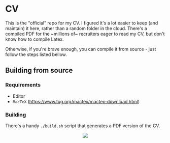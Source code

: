 # CV
This is the "official" repo for my CV. I figured it's a lot easier to keep (and maintain) it here, rather than a random folder in the cloud. There's a compiled PDF for the ~millions of~ recruiters eager to read my CV, but don't know how to compile Latex. 

Otherwise, if you're brave enough, you can compile it from source - just follow the steps listed bellow.

## Building from source

### Requirements
* Editor
* `MacTeX` (https://www.tug.org/mactex/mactex-download.html)

### Building
There's a handy `./build.sh` script that generates a PDF version of the CV.

<p align="center">
<img src="https://media.giphy.com/media/4matepYOMlr677tuy0/giphy-downsized.gif" />
</p>
